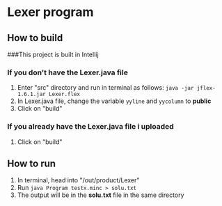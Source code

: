 # Lexer program

## How to build
###This project is built in Intellij
### If you don't have the Lexer.java file
1. Enter "src" directory and run in terminal as follows:
   `java -jar jflex-1.6.1.jar Lexer.flex`
2. In Lexer.java file, change the variable `yyline` and `yycolumn` to **public**
3. Click on "build"
### If you already have the Lexer.java file i uploaded
1. Click on "build"

## How to run

1. In terminal, head into "/out/product/Lexer"
2. Run `java Program testx.minc > solu.txt`
3. The output will be in the **solu.txt** file in the same directory